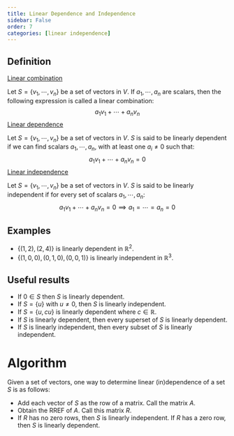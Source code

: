 ```yaml
---
title: Linear Dependence and Independence
sidebar: False
order: 7
categories: [linear independence]
---
```



## Definition

<u>Linear combination</u>

Let $S = \{v_1, \cdots, v_n\}$ be a set of vectors in $V$. If $a_1, \cdots, a_n$ are scalars, then the following expression is called a linear combination:
$$
a_1 v_1 + \cdots + a_n v_n
$$
<u>Linear dependence</u>

Let $S = \{v_1, \cdots, v_n\}$ be a set of vectors in $V$. $S$ is said to be linearly dependent if we can find scalars $a_1, \cdots, a_n$, with at least one $a_i \neq 0$ such that:
$$
a_1 v_1 + \cdots + a_nv_n = 0
$$
<u>Linear independence</u>

Let $S = \{v_1, \cdots, v_n\}$ be a set of vectors in $V$. $S$ is said to be linearly independent if for every set of scalars $a_1, \cdots, a_n$:
$$
a_1v_1 + \cdots + a_n v_n = 0 \implies a_1 = \cdots = a_n = 0
$$


## Examples

- $\{(1, 2), (2, 4)\}$ is linearly dependent in $\mathbb{R}^{2}$.
- $\{(1, 0, 0), (0, 1, 0), (0, 0, 1)\}$ is linearly independent in $\mathbb{R}^{3}$.



## Useful results

- If $0 \in S$ then $S$ is linearly dependent.
- If $S = \{u\}$ with $u \neq 0$, then $S$ is linearly independent.
- If $S = \{u, cu\}$ is linearly dependent where $c \in \mathbb{R}$.
- If $S$ is linearly dependent, then every superset of $S$ is linearly dependent.
- If $S$ is linearly independent, then every subset of $S$ is linearly independent.



# Algorithm

Given a set of vectors, one way to determine linear (in)dependence of a set $S$ is as follows:

- Add each vector of $S$ as the row of a matrix. Call the matrix $A$.
- Obtain the RREF of $A$. Call this matrix $R$.
- If $R$ has no zero rows, then $S$ is linearly independent. If $R$ has a zero row, then $S$ is linearly dependent. 
